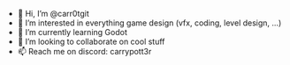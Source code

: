 - 👋 Hi, I’m @carr0tgit
- 👀 I’m interested in everything game design (vfx, coding, level design, ...)
- 🌱 I’m currently learning Godot
- 💞️ I’m looking to collaborate on cool stuff
- 📫 Reach me on discord: carrypott3r

<!---
carr0tgit/carr0tgit is a ✨ special ✨ repository because its `README.md` (this file) appears on your GitHub profile.
You can click the Preview link to take a look at your changes.
--->
